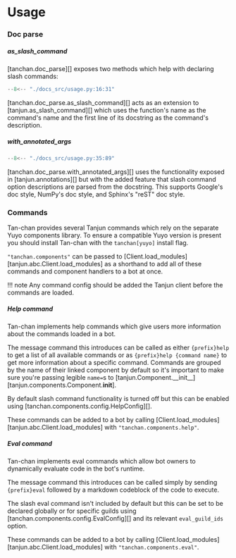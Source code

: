 # Usage

### Doc parse

##### as_slash_command

[tanchan.doc_parse][] exposes two methods which help with declaring slash commands:

```py
--8<-- "./docs_src/usage.py:16:31"
```

[tanchan.doc_parse.as_slash_command][] acts as an extension to [tanjun.as_slash_command][]
which uses the function's name as the command's name and the first line of its docstring
as the command's description.

##### with_annotated_args

```py
--8<-- "./docs_src/usage.py:35:89"
```

[tanchan.doc_parse.with_annotated_args][] uses the functionality exposed in [tanjun.annotations][]
but with the added feature that slash command option descriptions are parsed from the docstring.
This supports Google's doc style, NumPy's doc style, and Sphinx's "reST" doc style.

### Commands

Tan-chan provides several Tanjun commands which rely on the separate Yuyo
components library. To ensure a compatible Yuyo version is present you
should install Tan-chan with the `tanchan[yuyo]` install flag.

`"tanchan.components"` can be passed to
[Client.load_modules][tanjun.abc.Client.load_modules] as a shorthand to
add all of these commands and component handlers to a bot at once.

!!! note
    Any command config should be added the Tanjun client before the commands
    are loaded.

##### Help command

Tan-chan implements help commands which give users more information about
the commands loaded in a bot.

The message command this introduces can be called as either `{prefix}help` to
get a list of all available commands or as `{prefix}help {command name}` to get
more information about a specific command. Commands are grouped by the name of
their linked component by default so it's important to make sure you're passing
legible `name=`s to
[tanjun.Component.\_\_init\_\_][tanjun.components.Component.__init__].

By default slash command functionality is turned off but this can be enabled
using [tanchan.components.config.HelpConfig][].

These commands can be added to a bot by calling
[Client.load_modules][tanjun.abc.Client.load_modules] with
`"tanchan.components.help"`.

##### Eval command

Tan-chan implements eval commands which allow bot owners to dynamically
evaluate code in the bot's runtime.

The message command this introduces can be called simply by sending
`{prefix}eval` followed by a markdown codeblock of the code to execute.

The slash eval command isn't included by default but this can be set to be
declared globally or for specific guilds using
[tanchan.components.config.EvalConfig][] and its relevant `eval_guild_ids`
option.

These commands can be added to a bot by calling
[Client.load_modules][tanjun.abc.Client.load_modules] with
`"tanchan.components.eval"`.
